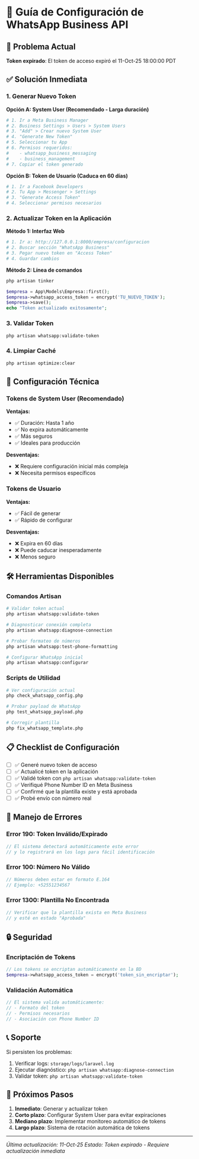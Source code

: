 # 📱 Guía de Configuración de WhatsApp Business API

## 🚨 Problema Actual
**Token expirado**: El token de acceso expiró el 11-Oct-25 18:00:00 PDT

## ✅ Solución Inmediata

### 1. Generar Nuevo Token

**Opción A: System User (Recomendado - Larga duración)**
```bash
# 1. Ir a Meta Business Manager
# 2. Business Settings > Users > System Users
# 3. "Add" > Crear nuevo System User
# 4. "Generate New Token"
# 5. Seleccionar tu App
# 6. Permisos requeridos:
#    - whatsapp_business_messaging
#    - business_management
# 7. Copiar el token generado
```

**Opción B: Token de Usuario (Caduca en 60 días)**
```bash
# 1. Ir a Facebook Developers
# 2. Tu App > Messenger > Settings
# 3. "Generate Access Token"
# 4. Seleccionar permisos necesarios
```

### 2. Actualizar Token en la Aplicación

**Método 1: Interfaz Web**
```bash
# 1. Ir a: http://127.0.0.1:8000/empresa/configuracion
# 2. Buscar sección "WhatsApp Business"
# 3. Pegar nuevo token en "Access Token"
# 4. Guardar cambios
```

**Método 2: Línea de comandos**
```bash
php artisan tinker
```
```php
$empresa = App\Models\Empresa::first();
$empresa->whatsapp_access_token = encrypt('TU_NUEVO_TOKEN');
$empresa->save();
echo "Token actualizado exitosamente";
```

### 3. Validar Token
```bash
php artisan whatsapp:validate-token
```

### 4. Limpiar Caché
```bash
php artisan optimize:clear
```

## 🔧 Configuración Técnica

### Tokens de System User (Recomendado)

**Ventajas:**
- ✅ Duración: Hasta 1 año
- ✅ No expira automáticamente
- ✅ Más seguros
- ✅ Ideales para producción

**Desventajas:**
- ❌ Requiere configuración inicial más compleja
- ❌ Necesita permisos específicos

### Tokens de Usuario

**Ventajas:**
- ✅ Fácil de generar
- ✅ Rápido de configurar

**Desventajas:**
- ❌ Expira en 60 días
- ❌ Puede caducar inesperadamente
- ❌ Menos seguro

## 🛠️ Herramientas Disponibles

### Comandos Artisan

```bash
# Validar token actual
php artisan whatsapp:validate-token

# Diagnosticar conexión completa
php artisan whatsapp:diagnose-connection

# Probar formateo de números
php artisan whatsapp:test-phone-formatting

# Configurar WhatsApp inicial
php artisan whatsapp:configurar
```

### Scripts de Utilidad

```bash
# Ver configuración actual
php check_whatsapp_config.php

# Probar payload de WhatsApp
php test_whatsapp_payload.php

# Corregir plantilla
php fix_whatsapp_template.php
```

## 📋 Checklist de Configuración

- [ ] ✅ Generé nuevo token de acceso
- [ ] ✅ Actualicé token en la aplicación
- [ ] ✅ Validé token con `php artisan whatsapp:validate-token`
- [ ] ✅ Verifiqué Phone Number ID en Meta Business
- [ ] ✅ Confirmé que la plantilla existe y está aprobada
- [ ] ✅ Probé envío con número real

## 🚨 Manejo de Errores

### Error 190: Token Inválido/Expirado
```php
// El sistema detectará automáticamente este error
// y lo registrará en los logs para fácil identificación
```

### Error 100: Número No Válido
```php
// Números deben estar en formato E.164
// Ejemplo: +52551234567
```

### Error 1300: Plantilla No Encontrada
```php
// Verificar que la plantilla exista en Meta Business
// y esté en estado "Aprobada"
```

## 🔒 Seguridad

### Encriptación de Tokens
```php
// Los tokens se encriptan automáticamente en la BD
$empresa->whatsapp_access_token = encrypt('token_sin_encriptar');
```

### Validación Automática
```php
// El sistema valida automáticamente:
// - Formato del token
// - Permisos necesarios
// - Asociación con Phone Number ID
```

## 📞 Soporte

Si persisten los problemas:
1. Verificar logs: `storage/logs/laravel.log`
2. Ejecutar diagnóstico: `php artisan whatsapp:diagnose-connection`
3. Validar token: `php artisan whatsapp:validate-token`

## 🎯 Próximos Pasos

1. **Inmediato**: Generar y actualizar token
2. **Corto plazo**: Configurar System User para evitar expiraciones
3. **Mediano plazo**: Implementar monitoreo automático de tokens
4. **Largo plazo**: Sistema de rotación automática de tokens

---
*Última actualización: 11-Oct-25*
*Estado: Token expirado - Requiere actualización inmediata*
